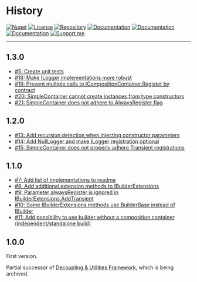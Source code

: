 # History

[![Nuget](https://img.shields.io/nuget/v/RI.Abstractions.Common)](https://www.nuget.org/packages/RI.Abstractions.Common/) [![License](https://img.shields.io/github/license/RotenInformatik/AbstractionsDotNet)](LICENSE) [![Repository](https://img.shields.io/badge/repo-AbstractionsDotNet-lightgrey)](https://github.com/RotenInformatik/AbstractionsDotNet) [![Documentation](https://img.shields.io/badge/docs-Readme-yellowgreen)](README.md) [![Documentation](https://img.shields.io/badge/docs-History-yellowgreen)](HISTORY.md) [![Documentation](https://img.shields.io/badge/docs-API-yellowgreen)](https://roteninformatik.github.io/AbstractionsDotNet/api/) [![Support me](https://img.shields.io/badge/support%20me-Ko--fi-ff69b4?logo=Ko-fi)](https://ko-fi.com/andreasroten)

---

## 1.3.0

* [#5: Create unit tests](https://github.com/RotenInformatik/AbstractionsDotNet/issues/5)
* [#18: Make ILogger implementations more robust](https://github.com/RotenInformatik/AbstractionsDotNet/issues/18)
* [#19: Prevent multiple calls to ICompositionContainer.Register by contract](https://github.com/RotenInformatik/AbstractionsDotNet/issues/19)
* [#20: SimpleContainer cannot create instances from type constructors](https://github.com/RotenInformatik/AbstractionsDotNet/issues/20)
* [#21: SimpleContainer does not adhere to AlwaysRegister flag](https://github.com/RotenInformatik/AbstractionsDotNet/issues/21)

## 1.2.0

* [#13: Add recursion detection when injecting constructor parameters](https://github.com/RotenInformatik/AbstractionsDotNet/issues/13)
* [#14: Add NullLogger and make ILogger registration optional](https://github.com/RotenInformatik/AbstractionsDotNet/issues/14)
* [#15: SimpleContainer does not properly adhere Transient registrations](https://github.com/RotenInformatik/AbstractionsDotNet/issues/15)

## 1.1.0

* [#7: Add list of implementations to readme](https://github.com/RotenInformatik/AbstractionsDotNet/issues/7)
* [#8: Add additional extension methods to IBuilderExtensions](https://github.com/RotenInformatik/AbstractionsDotNet/issues/8)
* [#9: Parameter alwaysRegister is ignored in IBuilderExtensions.AddTransient](https://github.com/RotenInformatik/AbstractionsDotNet/issues/9)
* [#10: Some IBuilderExtensions methods use BuilderBase instead of IBuilder](https://github.com/RotenInformatik/AbstractionsDotNet/issues/10)
* [#11: Add possibility to use builder without a composition container (independent/standalone build)](https://github.com/RotenInformatik/AbstractionsDotNet/issues/11)

## 1.0.0

First version.

Partial successor of [Decoupling & Utilities Framework](https://github.com/RotenInformatik/RI_Framework), which is being archived.
